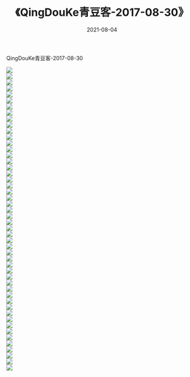 ﻿---
layout: post
title:  《QingDouKe青豆客-2017-08-30》
date:   2021-08-04
img: http://img.660000.xyz/Sharelink/网络美图/2021/QingDouKe青豆客-2017-08-30/000.jpg
categories: [美女, 清纯, 唯美]
---

QingDouKe青豆客-2017-08-30

  ![](http://img.660000.xyz/Sharelink/网络美图/2021/QingDouKe青豆客-2017-08-30/001.jpg) <br> ![](http://img.660000.xyz/Sharelink/网络美图/2021/QingDouKe青豆客-2017-08-30/002.jpg) <br> ![](http://img.660000.xyz/Sharelink/网络美图/2021/QingDouKe青豆客-2017-08-30/003.jpg) <br> ![](http://img.660000.xyz/Sharelink/网络美图/2021/QingDouKe青豆客-2017-08-30/004.jpg) <br> ![](http://img.660000.xyz/Sharelink/网络美图/2021/QingDouKe青豆客-2017-08-30/005.jpg) <br> ![](http://img.660000.xyz/Sharelink/网络美图/2021/QingDouKe青豆客-2017-08-30/006.jpg) <br> ![](http://img.660000.xyz/Sharelink/网络美图/2021/QingDouKe青豆客-2017-08-30/007.jpg) <br> ![](http://img.660000.xyz/Sharelink/网络美图/2021/QingDouKe青豆客-2017-08-30/008.jpg) <br> ![](http://img.660000.xyz/Sharelink/网络美图/2021/QingDouKe青豆客-2017-08-30/009.jpg) <br> ![](http://img.660000.xyz/Sharelink/网络美图/2021/QingDouKe青豆客-2017-08-30/010.jpg) <br> ![](http://img.660000.xyz/Sharelink/网络美图/2021/QingDouKe青豆客-2017-08-30/011.jpg) <br> ![](http://img.660000.xyz/Sharelink/网络美图/2021/QingDouKe青豆客-2017-08-30/012.jpg) <br> ![](http://img.660000.xyz/Sharelink/网络美图/2021/QingDouKe青豆客-2017-08-30/013.jpg) <br> ![](http://img.660000.xyz/Sharelink/网络美图/2021/QingDouKe青豆客-2017-08-30/014.jpg) <br> ![](http://img.660000.xyz/Sharelink/网络美图/2021/QingDouKe青豆客-2017-08-30/015.jpg) <br> ![](http://img.660000.xyz/Sharelink/网络美图/2021/QingDouKe青豆客-2017-08-30/016.jpg) <br> ![](http://img.660000.xyz/Sharelink/网络美图/2021/QingDouKe青豆客-2017-08-30/017.jpg) <br> ![](http://img.660000.xyz/Sharelink/网络美图/2021/QingDouKe青豆客-2017-08-30/018.jpg) <br> ![](http://img.660000.xyz/Sharelink/网络美图/2021/QingDouKe青豆客-2017-08-30/019.jpg) <br> ![](http://img.660000.xyz/Sharelink/网络美图/2021/QingDouKe青豆客-2017-08-30/020.jpg) <br> ![](http://img.660000.xyz/Sharelink/网络美图/2021/QingDouKe青豆客-2017-08-30/021.jpg) <br> ![](http://img.660000.xyz/Sharelink/网络美图/2021/QingDouKe青豆客-2017-08-30/022.jpg) <br> ![](http://img.660000.xyz/Sharelink/网络美图/2021/QingDouKe青豆客-2017-08-30/023.jpg) <br> ![](http://img.660000.xyz/Sharelink/网络美图/2021/QingDouKe青豆客-2017-08-30/024.jpg) <br> ![](http://img.660000.xyz/Sharelink/网络美图/2021/QingDouKe青豆客-2017-08-30/025.jpg) <br> ![](http://img.660000.xyz/Sharelink/网络美图/2021/QingDouKe青豆客-2017-08-30/026.jpg) <br> ![](http://img.660000.xyz/Sharelink/网络美图/2021/QingDouKe青豆客-2017-08-30/027.jpg) <br> ![](http://img.660000.xyz/Sharelink/网络美图/2021/QingDouKe青豆客-2017-08-30/028.jpg) <br> ![](http://img.660000.xyz/Sharelink/网络美图/2021/QingDouKe青豆客-2017-08-30/029.jpg) <br> ![](http://img.660000.xyz/Sharelink/网络美图/2021/QingDouKe青豆客-2017-08-30/030.jpg) <br> ![](http://img.660000.xyz/Sharelink/网络美图/2021/QingDouKe青豆客-2017-08-30/031.jpg) <br> ![](http://img.660000.xyz/Sharelink/网络美图/2021/QingDouKe青豆客-2017-08-30/032.jpg) <br> ![](http://img.660000.xyz/Sharelink/网络美图/2021/QingDouKe青豆客-2017-08-30/033.jpg) <br> ![](http://img.660000.xyz/Sharelink/网络美图/2021/QingDouKe青豆客-2017-08-30/034.jpg) <br> ![](http://img.660000.xyz/Sharelink/网络美图/2021/QingDouKe青豆客-2017-08-30/035.jpg) <br> ![](http://img.660000.xyz/Sharelink/网络美图/2021/QingDouKe青豆客-2017-08-30/036.jpg) <br> ![](http://img.660000.xyz/Sharelink/网络美图/2021/QingDouKe青豆客-2017-08-30/037.jpg) <br> ![](http://img.660000.xyz/Sharelink/网络美图/2021/QingDouKe青豆客-2017-08-30/038.jpg) <br> ![](http://img.660000.xyz/Sharelink/网络美图/2021/QingDouKe青豆客-2017-08-30/039.jpg) <br> ![](http://img.660000.xyz/Sharelink/网络美图/2021/QingDouKe青豆客-2017-08-30/040.jpg) <br> ![](http://img.660000.xyz/Sharelink/网络美图/2021/QingDouKe青豆客-2017-08-30/041.jpg) <br> ![](http://img.660000.xyz/Sharelink/网络美图/2021/QingDouKe青豆客-2017-08-30/042.jpg) <br> ![](http://img.660000.xyz/Sharelink/网络美图/2021/QingDouKe青豆客-2017-08-30/043.jpg) <br> ![](http://img.660000.xyz/Sharelink/网络美图/2021/QingDouKe青豆客-2017-08-30/044.jpg) <br> ![](http://img.660000.xyz/Sharelink/网络美图/2021/QingDouKe青豆客-2017-08-30/045.jpg) <br> ![](http://img.660000.xyz/Sharelink/网络美图/2021/QingDouKe青豆客-2017-08-30/046.jpg) <br> ![](http://img.660000.xyz/Sharelink/网络美图/2021/QingDouKe青豆客-2017-08-30/047.jpg) <br> ![](http://img.660000.xyz/Sharelink/网络美图/2021/QingDouKe青豆客-2017-08-30/048.jpg) <br> ![](http://img.660000.xyz/Sharelink/网络美图/2021/QingDouKe青豆客-2017-08-30/049.jpg) <br> ![](http://img.660000.xyz/Sharelink/网络美图/2021/QingDouKe青豆客-2017-08-30/050.jpg) <br>